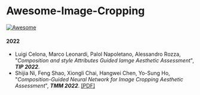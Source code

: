 # Awesome-Image-Cropping
 [![Awesome](https://cdn.rawgit.com/sindresorhus/awesome/d7305f38d29fed78fa85652e3a63e154dd8e8829/media/badge.svg)](https://github.com/sindresorhus/awesome)
 

#### 2022
+ Luigi Celona, Marco Leonardi, Palol Napoletano, Alessandro Rozza, "*Composition and style Attributes Guided Iamge Aesthetic Assessment*", **_TIP 2022_**.
+ Shijia Ni, Feng Shao, Xiongli Chai, Hangwei Chen, Yo-Sung Ho, "*Composition-Guided Neural Network for Image Cropping Aesthetic Assessment*",  **_TMM 2022_**. [[PDF]](https://ieeexplore.ieee.org/document/9920203)
